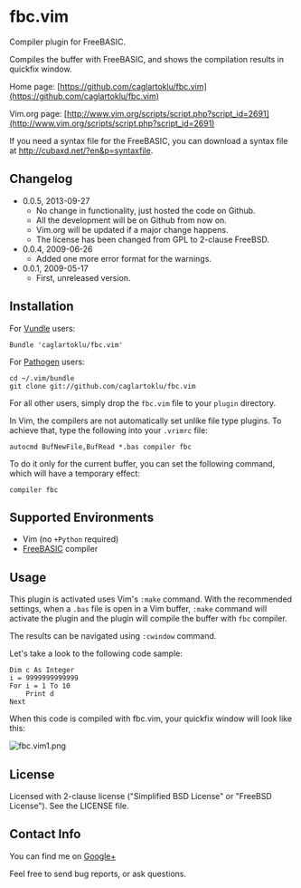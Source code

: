 # fbc.vim

Compiler plugin for FreeBASIC.

Compiles the buffer with FreeBASIC,
and shows the compilation results in quickfix window.

Home page:
[https://github.com/caglartoklu/fbc.vim](https://github.com/caglartoklu/fbc.vim)

Vim.org page:
[http://www.vim.org/scripts/script.php?script_id=2691](http://www.vim.org/scripts/script.php?script_id=2691)

If you need a syntax file for the FreeBASIC,
you can download a syntax file at http://cubaxd.net/?en&p=syntaxfile.


## Changelog

- 0.0.5, 2013-09-27
  - No change in functionality, just hosted the code on Github.
  - All the development will be on Github from now on.
  - Vim.org will be updated if a major change happens.
  - The license has been changed from GPL to 2-clause FreeBSD.
- 0.0.4, 2009-06-26
  - Added one more error format for the warnings.
- 0.0.1, 2009-05-17
  - First, unreleased version.


## Installation

For [Vundle](https://github.com/gmarik/vundle) users:

    Bundle 'caglartoklu/fbc.vim'

For [Pathogen](https://github.com/tpope/vim-pathogen) users:

    cd ~/.vim/bundle
    git clone git://github.com/caglartoklu/fbc.vim

For all other users, simply drop the `fbc.vim` file to your
`plugin` directory.

In Vim, the compilers are not automatically set unlike file type plugins.
To achieve that, type the following into your `.vrimrc` file:

    autocmd BufNewFile,BufRead *.bas compiler fbc

To do it only for the current buffer, you can set the following command,
which will have a temporary effect:

    compiler fbc


## Supported Environments
- Vim (no `+Python` required)
- [FreeBASIC](http://freebasic.net/) compiler


## Usage

This plugin is activated uses Vim's `:make` command.
With the recommended settings, when a `.bas` file is open in a Vim buffer,
`:make` command will activate the plugin and the plugin will compile
the buffer with `fbc` compiler.

The results can be navigated using `:cwindow` command.

Let's take a look to the following code sample:


    Dim c As Integer
    i = 9999999999999
    For i = 1 To 10
        Print d
    Next


When this code is compiled with fbc.vim,
your quickfix window will look like this:

![fbc.vim1.png](https://raw.github.com/caglartoklu/fbc.vim/media/fbc.vim1.png)

## License
Licensed with 2-clause license ("Simplified BSD License" or "FreeBSD License").
See the LICENSE file.


## Contact Info
You can find me on
[Google+](https://plus.google.com/108566243864924912767/posts)

Feel free to send bug reports, or ask questions.

